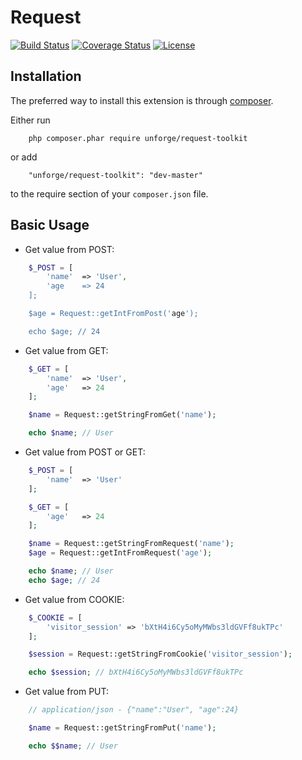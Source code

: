 # Request

[![Build Status](https://secure.travis-ci.org/unforge/request-toolkit.svg?branch=master)](https://secure.travis-ci.org/unforge/request-toolkit)
[![Coverage Status](https://coveralls.io/repos/github/unforge/request-toolkit/badge.svg?branch=master)](https://coveralls.io/github/unforge/request-toolkit?branch=master)
[![License](https://poser.pugx.org/unforge/request-toolkit/license.svg)](https://packagist.org/packages/unforge/request-toolkit)

Installation
------------

The preferred way to install this extension is through [composer](http://getcomposer.org/download/).

Either run

```
    php composer.phar require unforge/request-toolkit
```

or add

```
    "unforge/request-toolkit": "dev-master"
```

to the require section of your `composer.json` file.

Basic Usage
------------

* Get value from POST:

```php
    $_POST = [
        'name'  => 'User',
        'age    => 24
    ];

    $age = Request::getIntFromPost('age');

    echo $age; // 24
```

* Get value from GET:

```php
    $_GET = [
        'name'  => 'User',
        'age'   => 24
    ];

    $name = Request::getStringFromGet('name');

    echo $name; // User
```

* Get value from POST or GET:

```php
    $_POST = [
        'name'  => 'User'
    ];

    $_GET = [
        'age'   => 24
    ];

    $name = Request::getStringFromRequest('name');
    $age = Request::getIntFromRequest('age');

    echo $name; // User
    echo $age; // 24
```

* Get value from COOKIE:

```php
    $_COOKIE = [
        'visitor_session' => 'bXtH4i6Cy5oMyMWbs3ldGVFf8ukTPc'
    ];

    $session = Request::getStringFromCookie('visitor_session');

    echo $session; // bXtH4i6Cy5oMyMWbs3ldGVFf8ukTPc
```

* Get value from PUT:

```php
    // application/json - {"name":"User", "age":24}

    $name = Request::getStringFromPut('name');

    echo $$name; // User
```